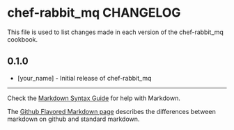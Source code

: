 chef-rabbit_mq CHANGELOG
========================

This file is used to list changes made in each version of the chef-rabbit_mq cookbook.

0.1.0
-----
- [your_name] - Initial release of chef-rabbit_mq

- - -
Check the [Markdown Syntax Guide](http://daringfireball.net/projects/markdown/syntax) for help with Markdown.

The [Github Flavored Markdown page](http://github.github.com/github-flavored-markdown/) describes the differences between markdown on github and standard markdown.

